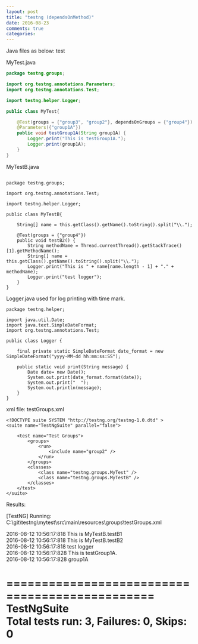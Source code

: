 ```yaml
---
layout: post
title: "testng (dependsOnMethod)"
date: 2016-08-23
comments: true
categories: 
---
```


<head>
    <meta http-equiv="Content-Type" content="text/html; charset=utf-8" />  
<style type="text/css">
#customers
  {
  font-family:"Trebuchet MS", Arial, Helvetica, sans-serif;
  width:100%;
  border-collapse:collapse;
  text-align:left;
  }
  
#customers td, #customers th 
  {
  font-size:1em;
  border:1px solid #98bf21;
  padding:3px 7px 2px 7px;
  text-align:left;
  }

#customers th 
  {
  font-size:1.1em;
  text-align:left;
  padding-top:5px;
  padding-bottom:4px;
  background-color:#A7C942;
  color:#ffffff;
  }

#customers tr.alt td 
  {
  color:#000000;
  background-color:#EAF2D3;
  }
</style>
</head>

Java files as below: test

MyTest.java

```java
package testng.groups;

import org.testng.annotations.Parameters;
import org.testng.annotations.Test;

import testng.helper.Logger;

public class MyTest{

    @Test(groups = {"group3", "group2"}, dependsOnGroups = {"group4"})
    @Parameters({"group1A"})
    public void testGroup1A(String group1A) {
        Logger.print("This is testGroup1A.");
        Logger.print(group1A);
    }    
}
```

MyTestB.java

```

package testng.groups;

import org.testng.annotations.Test;

import testng.helper.Logger;

public class MyTestB{

    String[] name = this.getClass().getName().toString().split("\\.");

    @Test(groups = {"group4"})
    public void testB2() {
        String methodName = Thread.currentThread().getStackTrace()[1].getMethodName();
        String[] name = this.getClass().getName().toString().split("\\.");
        Logger.print("This is " + name[name.length - 1] + "." +  methodName);
        Logger.print("test logger");
    }
}

```

Logger.java
used for log printing with time mark.  

```
package testng.helper;

import java.util.Date;
import java.text.SimpleDateFormat;
import org.testng.annotations.Test;

public class Logger {

    final private static SimpleDateFormat date_format = new SimpleDateFormat("yyyy-MM-dd hh:mm:ss:SS");
    
    public static void print(String message) {
        Date date= new Date();
        System.out.print(date_format.format(date));
        System.out.print("  ");
        System.out.println(message);
    }
}

```

xml file:
testGroups.xml

```
<!DOCTYPE suite SYSTEM "http://testng.org/testng-1.0.dtd" >
<suite name="TestNgSuite" parallel="false">
    
    <test name="Test Groups">
        <groups>
            <run>
                <include name="group2" />
            </run>
        </groups>
        <classes>
            <class name="testng.groups.MyTest" />
            <class name="testng.groups.MyTestB" />
        </classes>
    </test>
</suite>
```

Results:

[TestNG] Running:
  C:\git\testng\mytest\src\main\resources\groups\testGroups.xml

2016-08-12 10:56:17:818  This is MyTestB.testB1  
2016-08-12 10:56:17:818  This is MyTestB.testB2  
2016-08-12 10:56:17:818  test logger  
2016-08-12 10:56:17:828  This is testGroup1A.  
2016-08-12 10:56:17:828  group1A

===============================================  
TestNgSuite  
Total tests run: 3, Failures: 0, Skips: 0  
===============================================


